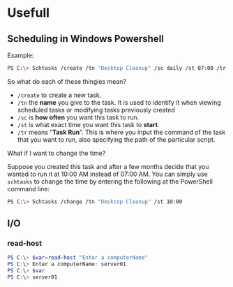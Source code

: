# Usefull

## Scheduling in Windows Powershell

Example:

```bash
PS C:\> Schtasks /create /tn "Desktop Cleanup" /sc daily /st 07:00 /tr "PowerShell python c:\Users\Matt\Documents\GitHub\baseball_statistics\local_rawdata_stat_get.py"
```

So what do each of these thingies mean?

- `/create` to create a new task.
- `/tn` the **name** you give to the task. It is used to identify it when viewing scheduled tasks or modifying tasks previously created
- `/sc` is **how often** you want this task to run.
- `/st` is what exact time you want this task to **start**.
- `/tr` means “**Task Run**”. This is where you input the command of the task that you want to run, also specifying the path of the particular script.

What if I want to change the time?

Suppose you created this task and after a few months decide that you wanted to run it at 10:00 AM instead of 07:00 AM. You can simply use `schtasks` to change the time by entering the following at the PowerShell command line:

```bash
PS C:\> Schtasks /change /tn "Desktop Cleanup" /st 10:00
```

## I/O

### read-host

```powershell
PS C:\> $var=read-host "Enter a computerName"
PS C:\> Enter a computerName: server01
PS C:\> $var
PS C:\> server01
```